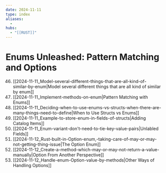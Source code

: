 ```yaml
---
date: 2024-11-11
type: index
aliases:
  -
hubs:
  - "[[RUST]]"
---
```


# Enums Unleashed: Pattern Matching and Options

46. [[2024-11-11_Model-several-different-things-that-are-all-kind-of-similar-by-enum|Model several different things that are all kind of similar by enum]]
49. [[2024-11-11_Implement-methods-on-enum|Pattern Matching with Enums]]
50. [[2024-11-11_Deciding-when-to-use-enums-vs-structs-when-there-are-many-things-need-to-define|When to Use Structs vs Enums]]
51. [[2024-11-11_Example-to-store-enum-in-fields-of-structs|Adding Catalog Items]]
52. [[2024-11-11_Enum-variant-don't-need-to-tie-key-value-pairs|Unlabled Fields]]
53. [[2024-11-12_Rust-built-in-Option-enum,-taking-care-of-may-or-may-not-getting-thing-issue|The Option Enum]]
54. [[2024-11-12_Create-a-method-which-may-or-may-not-return-a-value-manually|Option From Another Perspective]]
56. [[2024-11-12_Handle-enum-Option-value-by-methods|Other Ways of Handling Options]]
